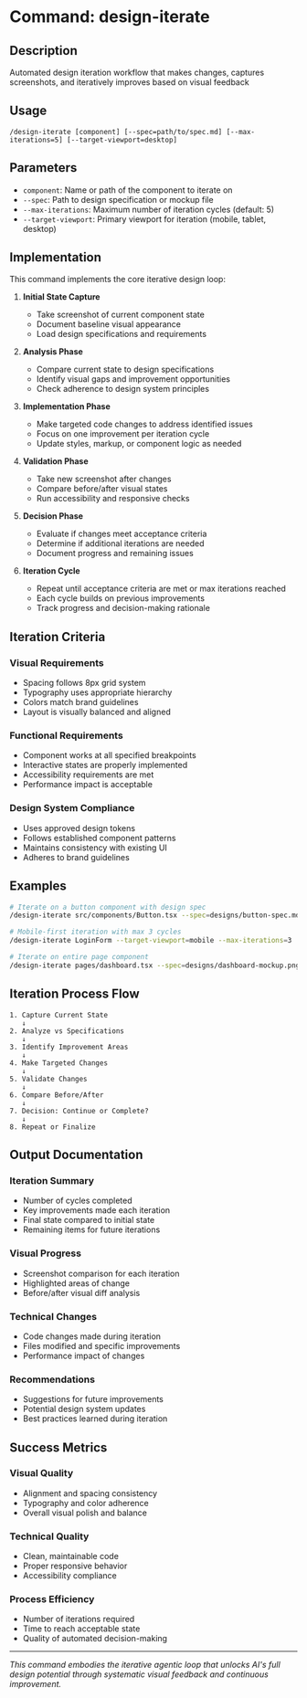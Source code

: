 # Command: design-iterate

## Description
Automated design iteration workflow that makes changes, captures screenshots, and iteratively improves based on visual feedback

## Usage
```
/design-iterate [component] [--spec=path/to/spec.md] [--max-iterations=5] [--target-viewport=desktop]
```

## Parameters
- `component`: Name or path of the component to iterate on
- `--spec`: Path to design specification or mockup file
- `--max-iterations`: Maximum number of iteration cycles (default: 5)
- `--target-viewport`: Primary viewport for iteration (mobile, tablet, desktop)

## Implementation

This command implements the core iterative design loop:

1. **Initial State Capture**
   - Take screenshot of current component state
   - Document baseline visual appearance
   - Load design specifications and requirements

2. **Analysis Phase**
   - Compare current state to design specifications
   - Identify visual gaps and improvement opportunities
   - Check adherence to design system principles

3. **Implementation Phase**
   - Make targeted code changes to address identified issues
   - Focus on one improvement per iteration cycle
   - Update styles, markup, or component logic as needed

4. **Validation Phase**
   - Take new screenshot after changes
   - Compare before/after visual states
   - Run accessibility and responsive checks

5. **Decision Phase**
   - Evaluate if changes meet acceptance criteria
   - Determine if additional iterations are needed
   - Document progress and remaining issues

6. **Iteration Cycle**
   - Repeat until acceptance criteria are met or max iterations reached
   - Each cycle builds on previous improvements
   - Track progress and decision-making rationale

## Iteration Criteria

### Visual Requirements
- Spacing follows 8px grid system
- Typography uses appropriate hierarchy
- Colors match brand guidelines
- Layout is visually balanced and aligned

### Functional Requirements
- Component works at all specified breakpoints
- Interactive states are properly implemented
- Accessibility requirements are met
- Performance impact is acceptable

### Design System Compliance
- Uses approved design tokens
- Follows established component patterns
- Maintains consistency with existing UI
- Adheres to brand guidelines

## Examples

```bash
# Iterate on a button component with design spec
/design-iterate src/components/Button.tsx --spec=designs/button-spec.md

# Mobile-first iteration with max 3 cycles
/design-iterate LoginForm --target-viewport=mobile --max-iterations=3

# Iterate on entire page component
/design-iterate pages/dashboard.tsx --spec=designs/dashboard-mockup.png
```

## Iteration Process Flow

```
1. Capture Current State
   ↓
2. Analyze vs Specifications
   ↓
3. Identify Improvement Areas
   ↓
4. Make Targeted Changes
   ↓
5. Validate Changes
   ↓
6. Compare Before/After
   ↓
7. Decision: Continue or Complete?
   ↓
8. Repeat or Finalize
```

## Output Documentation

### Iteration Summary
- Number of cycles completed
- Key improvements made each iteration
- Final state compared to initial state
- Remaining items for future iterations

### Visual Progress
- Screenshot comparison for each iteration
- Highlighted areas of change
- Before/after visual diff analysis

### Technical Changes
- Code changes made during iteration
- Files modified and specific improvements
- Performance impact of changes

### Recommendations
- Suggestions for future improvements
- Potential design system updates
- Best practices learned during iteration

## Success Metrics

### Visual Quality
- Alignment and spacing consistency
- Typography and color adherence
- Overall visual polish and balance

### Technical Quality
- Clean, maintainable code
- Proper responsive behavior
- Accessibility compliance

### Process Efficiency
- Number of iterations required
- Time to reach acceptable state
- Quality of automated decision-making

---

*This command embodies the iterative agentic loop that unlocks AI's full design potential through systematic visual feedback and continuous improvement.*
